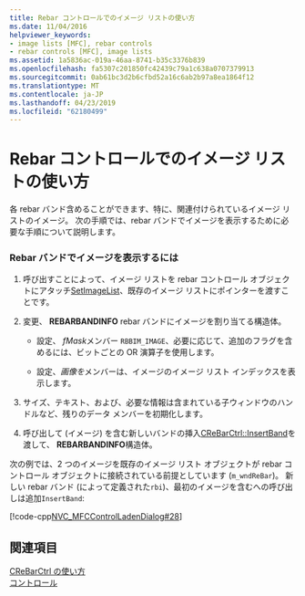 ```yaml
---
title: Rebar コントロールでのイメージ リストの使い方
ms.date: 11/04/2016
helpviewer_keywords:
- image lists [MFC], rebar controls
- rebar controls [MFC], image lists
ms.assetid: 1a5836ac-019a-46aa-8741-b35c3376b839
ms.openlocfilehash: fa5307c201850fc42439c79a1c638a0707379913
ms.sourcegitcommit: 0ab61bc3d2b6cfbd52a16c6ab2b97a8ea1864f12
ms.translationtype: MT
ms.contentlocale: ja-JP
ms.lasthandoff: 04/23/2019
ms.locfileid: "62180499"
---
```

# <a name="using-an-image-list-with-a-rebar-control"></a>Rebar コントロールでのイメージ リストの使い方

各 rebar バンド含めることができます、特に、関連付けられているイメージ リストのイメージ。 次の手順では、rebar バンドでイメージを表示するために必要な手順について説明します。

### <a name="to-display-images-in-a-rebar-band"></a>Rebar バンドでイメージを表示するには

1. 呼び出すことによって、イメージ リストを rebar コントロール オブジェクトにアタッチ[SetImageList](../mfc/reference/crebarctrl-class.md#setimagelist)、既存のイメージ リストにポインターを渡すことです。

1. 変更、 **REBARBANDINFO** rebar バンドにイメージを割り当てる構造体。

   - 設定、 *fMask*メンバー `RBBIM_IMAGE`、必要に応じて、追加のフラグを含めるには、ビットごとの OR 演算子を使用します。

   - 設定、*画像を*メンバーは、イメージのイメージ リスト インデックスを表示します。

1. サイズ、テキスト、および、必要な情報は含まれている子ウィンドウのハンドルなど、残りのデータ メンバーを初期化します。

1. 呼び出して (イメージ) を含む新しいバンドの挿入[CReBarCtrl::InsertBand](../mfc/reference/crebarctrl-class.md#insertband)を渡して、 **REBARBANDINFO**構造体。

次の例では、2 つのイメージを既存のイメージ リスト オブジェクトが rebar コントロール オブジェクトに接続されている前提としています (`m_wndReBar`)。 新しい rebar バンド (によって定義された`rbi`)、最初のイメージを含むへの呼び出しは追加`InsertBand`:

[!code-cpp[NVC_MFCControlLadenDialog#28](../mfc/codesnippet/cpp/using-an-image-list-with-a-rebar-control_1.cpp)]

## <a name="see-also"></a>関連項目

[CReBarCtrl の使い方](../mfc/using-crebarctrl.md)<br/>
[コントロール](../mfc/controls-mfc.md)
